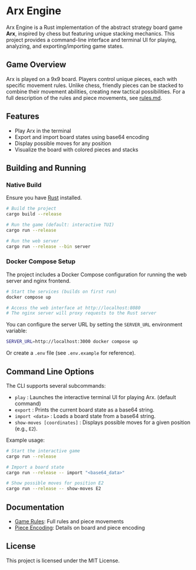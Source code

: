 # Arx Engine

Arx Engine is a Rust implementation of the abstract strategy board game **Arx**, inspired by chess but featuring unique stacking mechanics. This project provides a command-line interface and terminal UI for playing, analyzing, and exporting/importing game states.

## Game Overview
Arx is played on a 9x9 board. Players control unique pieces, each with specific movement rules. Unlike chess, friendly pieces can be stacked to combine their movement abilities, creating new tactical possibilities. For a full description of the rules and piece movements, see [rules.md](./rules.md).

## Features
- Play Arx in the terminal
- Export and import board states using base64 encoding
- Display possible moves for any position
- Visualize the board with colored pieces and stacks

## Building and Running

### Native Build
Ensure you have [Rust](https://www.rust-lang.org/tools/install) installed.

```sh
# Build the project
cargo build --release

# Run the game (default: interactive TUI)
cargo run --release

# Run the web server
cargo run --release --bin server
```

### Docker Compose Setup
The project includes a Docker Compose configuration for running the web server and nginx frontend.

```sh
# Start the services (builds on first run)
docker compose up

# Access the web interface at http://localhost:8080
# The nginx server will proxy requests to the Rust server
```

You can configure the server URL by setting the `SERVER_URL` environment variable:
```sh
SERVER_URL=http://localhost:3000 docker compose up
```

Or create a `.env` file (see `.env.example` for reference).

## Command Line Options
The CLI supports several subcommands:

- `play` : Launches the interactive terminal UI for playing Arx. (default command)
- `export` : Prints the current board state as a base64 string.
- `import <data>` : Loads a board state from a base64 string.
- `show-moves [coordinates]` : Displays possible moves for a given position (e.g., `E2`).

Example usage:
```sh
# Start the interactive game
cargo run --release

# Import a board state
cargo run --release -- import "<base64_data>"

# Show possible moves for position E2
cargo run --release -- show-moves E2
```

## Documentation
- [Game Rules](./rules.md): Full rules and piece movements
- [Piece Encoding](.github/instructions/piece_encoding.instructions.md): Details on board and piece encoding

## License
This project is licensed under the MIT License.

